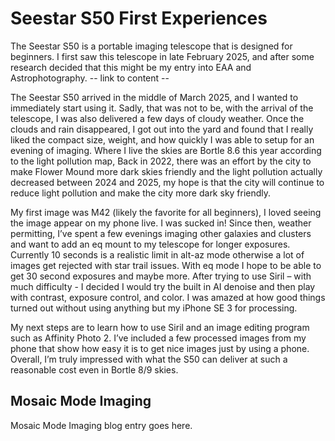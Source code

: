 # Seestar S50 First Experiences

The Seestar S50 is a portable imaging telescope that is designed for beginners. I first saw this telescope in late February 2025, and after some research decided that this might be my entry into EAA and Astrophotography. -- link to content --

The Seestar S50 arrived in the middle of March 2025, and I wanted to immediately start using it. Sadly, that was not to be, with the arrival of the telescope, I was also delivered a few days of cloudy weather. Once the clouds and rain disappeared, I got out into the yard and found that I really liked the compact size, weight, and how quickly I was able to setup for an evening of imaging. Where I live the skies are Bortle 8.6 this year according to the light pollution map, Back in 2022, there was an effort by the city to make Flower Mound more dark skies friendly and the light pollution actually decreased between 2024 and 2025, my hope is that the city will continue to reduce light pollution and make the city more dark sky friendly.

My first image was M42 (likely the favorite for all beginners), I loved seeing the image appear on my phone live. I was sucked in! Since then, weather permitting, I’ve spent a few evenings imaging other galaxies and clusters and want to add an eq mount to my telescope for longer exposures. Currently 10 seconds is a realistic limit in alt-az mode otherwise a lot of images get rejected with star trail issues. With eq mode I hope to be able to get 30 second exposures and maybe more.
After trying to use Siril – with much difficulty - I decided I would try the built in AI denoise and then play with contrast, exposure control, and color. I was amazed at how good things turned out without using anything but my iPhone SE 3 for processing.

My next steps are to learn how to use Siril and an image editing program such as Affinity Photo 2. I’ve included a few processed images from my phone that show how easy it is to get nice images just by using a phone. Overall, I’m truly impressed with what the S50 can deliver at such a reasonable cost even in Bortle 8/9 skies.

## Mosaic Mode Imaging

Mosaic Mode Imaging blog entry goes here.
